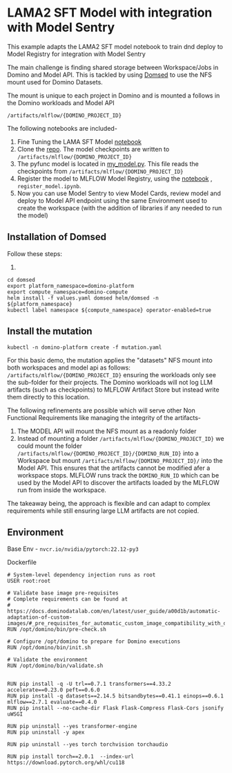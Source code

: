 # LAMA2 SFT Model with integration with Model Sentry

This example adapts the LAMA2 SFT model notebook to train dnd deploy to Model Registry for integration with Model Sentry

The main challenge is finding shared storage between Workspace/Jobs in Domino and Model API. This is tackled by using
[Domsed](https://github.com/cerebrotech/domsed) to use the NFS mount used for Domino Datasets.

The mount is unique to each project in Domino and is mounted a follows in the Domino workloads and Model API

```shell
/artifacts/mlflow/{DOMINO_PROJECT_ID}
```

The following notebooks are included-

1. Fine Tuning the LAMA SFT Model [notebook](https://github.com/dominodatalab/lama_sft_model_sentry/blob/main/llama2-ft.ipynb)
2. Clone the [repo](https://github.com/dominodatalab/domino-field-solutions-installations). The model checkpoints are written to `/artifacts/mlflow/{DOMINO_PROJECT_ID}`
3.  The pyfunc model is located in [my_model.py](https://github.com/dominodatalab/lama_sft_model_sentry/blob/main/my_model.py). This file reads the checkpoints from `/artifacts/mlflow/{DOMINO_PROJECT_ID}`
4.  Register the model to MLFLOW Model Registry, using the [notebook](https://github.com/dominodatalab/lama_sft_model_sentry/blob/main/register_model.ipynb) , `register_model.ipynb`.
5. Now you can use Model Sentry to view Model Cards, review model and deploy to Model API endpoint using the same Environment used to create the workspace (with the addition of libraries if any needed to run the model)


## Installation of Domsed

Follow these steps:

1. 

```shell
cd domsed
export platform_namespace=domino-platform
export compute_namespace=domino-compute
helm install -f values.yaml domsed helm/domsed -n ${platform_namespace}
kubectl label namespace ${compute_namespace} operator-enabled=true
```

## Install the mutation
```shell
kubectl -n domino-platform create -f mutation.yaml
```

For this basic demo, the mutation applies the "datasets" NFS mount into both workspaces and model api as follows:
`/artifacts/mlflow/{DOMINO_PROJECT_ID}` ensuring the workloads only see the sub-folder for their projects. The Domino workloads will not log LLM artifacts (such as checkpoints) to MLFLOW Artifact Store but instead write them directly to this location.

The following refinements are possible which will serve other Non Functional Requirements like managing the integrity of the artifacts-
1. The MODEL API will mount the NFS mount as a readonly folder
2. Instead of mounting a folder `/artifacts/mlflow/{DOMINO_PROJECT_ID}` we could mount the folder `/artifacts/mlflow/{DOMINO_PROJECT_ID}/{DOMINO_RUN_ID}` into a Workspace but mount `/artifacts/mlflow/{DOMINO_PROJECT_ID}/` into the Model API. This ensures that the artifacts cannot be modified afer a workspace stops. MLFLOW runs track the `DOMINO_RUN_ID` which can be used by the Model API to discover the artifacts loaded by the MLFLOW run from inside the workspace.

The takeaway being, the approach is flexible and can adapt to complex requirements while still ensuring large LLM artifacts are not copied.


   


## Environment

Base Env - `nvcr.io/nvidia/pytorch:22.12-py3`

Dockerfile

```
# System-level dependency injection runs as root
USER root:root

# Validate base image pre-requisites
# Complete requirements can be found at
# https://docs.dominodatalab.com/en/latest/user_guide/a00d1b/automatic-adaptation-of-custom-images/#_pre_requisites_for_automatic_custom_image_compatibility_with_domino
RUN /opt/domino/bin/pre-check.sh

# Configure /opt/domino to prepare for Domino executions
RUN /opt/domino/bin/init.sh

# Validate the environment
RUN /opt/domino/bin/validate.sh


RUN pip install -q -U trl==0.7.1 transformers==4.33.2 accelerate==0.23.0 peft==0.6.0
RUN pip install -q datasets==2.14.5 bitsandbytes==0.41.1 einops==0.6.1 mlflow==2.7.1 evaluate==0.4.0
RUN pip install --no-cache-dir Flask Flask-Compress Flask-Cors jsonify uWSGI 

RUN pip uninstall --yes transformer-engine
RUN pip uninstall -y apex

RUN pip uninstall --yes torch torchvision torchaudio

RUN pip install torch==2.0.1  --index-url https://download.pytorch.org/whl/cu118
```
